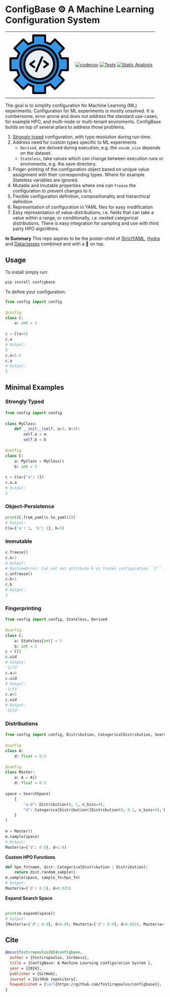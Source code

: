# ConfigBase ⚙️ A Machine Learning Configuration System


<table border="0" >
<tr>
   <td>
   <img src="assets/config.png" alt="logo" style="width:200px;"/>
   </td>
   <td>
      
   [![codecov](https://codecov.io/gh/fostiropoulos/configbase/graph/badge.svg?token=73OXED4M9S)](https://codecov.io/gh/fostiropoulos/configbase) [![Tests](https://github.com/fostiropoulos/configbase/actions/workflows/test.yml/badge.svg?branch=main)](https://github.com/fostiropoulos/configbase/actions/workflows/test.yml)
   [![Static Analysis](https://github.com/fostiropoulos/configbase/actions/workflows/static_analysis.yml/badge.svg)](https://github.com/fostiropoulos/configbase/actions/workflows/static_analysis.yml)
      
   </td>
</tr>
</table>

The goal is to simplify configuration for Machine Learning (ML) experiments. Configuration for ML experiments is mostly unsolved. It is cumbersome, error-prone and does not address the standard use-cases, for example HPO, and multi-node or multi-tenant enviroments. ConfigBase builds on top of several pilars to address those problems.

1. [Strongly typed](https://en.wikipedia.org/wiki/Strong_and_weak_typing) configuration, with type resolution during run-time.
2. Address need for custom types specific to ML experiments
    * ``Derived``, are derived during execution, e.g. the `vocab_size` depends on the dataset.
    * ``Stateless``, take values which can change between execution runs or enviroments, e.g. the save directory.
3. Finger-printing of the configuration object based on unique value assignment with their corresponding types. Where for example Stateless variables are ignored.
4. Mutable and Imutable properties where one can `freeze` the configuration to prevent changes to it.
5. Flexible configuration definition, compositionality and hierarchical definition
6. Representation of configuration in YAML files for easy modification
7. Easy representation of value-distributions, i.e. fields that can take a value within a range, or conditionally, i.e. nested categorical distributions. There is easy integration for sampling and use with third party HPO algorithms.


**In Summary**
This repo aspires to be the poster-child of [StrictYAML](https://hitchdev.com/strictyaml/), [Hydra](https://hydra.cc/) and [Dataclasses](https://docs.python.org/3/library/dataclasses.html) combined and with a 🍒 on top.


## Usage


To install simply run:

```bash
pip install configbase
```

To define your configuration:

```python
from config import config

@config
class C:
    a: int = 5

c = C(a=5)
c.a
# Output:
5
c.a=5.5
c.a
# Output:
5
```

## Minimal Examples

### Strongly Typed
```python
from config import config

class MyClass:
    def __init__(self, a=3, b=3):
        self.a = a
        self.b = b

@config
class C:
    a: MyClass = MyClass()
    b: int = 5

c = C(a={"a": 1})
c.a.a
# Output:
1
```

### Object-Persistence
```python
print(C.from_yaml(c.to_yaml()))
# Output:
C(a={'a': 1, 'b': 2}, b=5)
```


### Immutable

```python
c.freeze()
c.b=1
# Output:
# RuntimeError: Can not set attribute b on frozen configuration ``C``.
c.unfreeze()
c.b=1
c.b
# Output:
1
```

### Fingerprinting
```python
from config import config, Stateless, Derived

@config
class C:
    a: Stateless[int] = 5
    b: int = 5
c = C()
c.uid
# Output:
'1cf3'
c.a=6
c.uid
# Output:
'1cf3'
c.a=5
c.uid
# Output:
'51fd'
```


### Distributions

```python
from config import config, Distribution, CategoricalDistribution, SearchSpace

@config
class A:
    d: float = 0.5

@config
class Master:
    a: A = A()
    d: float = 0.5

space = SearchSpace(
    {
        "a.d": Distribution(0, 1, n_bins=4),
        "d": CategoricalDistribution([Distribution(0, 0.1, n_bins=4), Distribution(0.9, 1, n_bins=4)]),
    }
)

m = Master()
m.sample(space)
# Output:
Master(a={'d': 0.0}, d=1.0)
```
**Custom HPO Functions**

```python
def hpo_fn(name, dist: CategoricalDistribution | Distribution):
    return dist.random_sample()
m.sample(space, sample_fn=hpo_fn)
# Output:
Master(a={'d': 0.5}, d=0.925)
```


**Expand Search Space**
```python

print(m.expand(space))
# Output:
[Master(a={'d': 0.0}, d=0.0), Master(a={'d': 0.0}, d=0.025), Master(a={'d': 0.0}, d=0.05), Master(a={'d': 0.0}, d=0.07500000000000001), Master(a={'d': 0.0}, d=0.1), Master(a={'d': 0.25}, d=0.0), Master(a={'d': 0.25}, d=0.025), Master(a={'d': 0.25}, d=0.05), Master(a={'d': 0.25}, d=0.07500000000000001), Master(a={'d': 0.25}, d=0.1), Master(a={'d': 0.5}, d=0.0), Master(a={'d': 0.5}, d=0.025), Master(a={'d': 0.5}, d=0.05), Master(a={'d': 0.5}, d=0.07500000000000001), Master(a={'d': 0.5}, d=0.1), Master(a={'d': 0.75}, d=0.0), Master(a={'d': 0.75}, d=0.025), Master(a={'d': 0.75}, d=0.05), Master(a={'d': 0.75}, d=0.07500000000000001), Master(a={'d': 0.75}, d=0.1), Master(a={'d': 1.0}, d=0.0), Master(a={'d': 1.0}, d=0.025), Master(a={'d': 1.0}, d=0.05), Master(a={'d': 1.0}, d=0.07500000000000001), Master(a={'d': 1.0}, d=0.1), Master(a={'d': 0.0}, d=0.9), Master(a={'d': 0.0}, d=0.925), Master(a={'d': 0.0}, d=0.95), Master(a={'d': 0.0}, d=0.975), Master(a={'d': 0.0}, d=1.0), Master(a={'d': 0.25}, d=0.9), Master(a={'d': 0.25}, d=0.925), Master(a={'d': 0.25}, d=0.95), Master(a={'d': 0.25}, d=0.975), Master(a={'d': 0.25}, d=1.0), Master(a={'d': 0.5}, d=0.9), Master(a={'d': 0.5}, d=0.925), Master(a={'d': 0.5}, d=0.95), Master(a={'d': 0.5}, d=0.975), Master(a={'d': 0.5}, d=1.0), Master(a={'d': 0.75}, d=0.9), Master(a={'d': 0.75}, d=0.925), Master(a={'d': 0.75}, d=0.95), Master(a={'d': 0.75}, d=0.975), Master(a={'d': 0.75}, d=1.0), Master(a={'d': 1.0}, d=0.9), Master(a={'d': 1.0}, d=0.925), Master(a={'d': 1.0}, d=0.95), Master(a={'d': 1.0}, d=0.975), Master(a={'d': 1.0}, d=1.0)]
```

## Cite

```bibtex
@misc{fostiropoulos2024configbase,
  author = {Fostiropoulos, Iordanis},
  title = {ConfigBase: A Machine Learning Configuration System },
  year = {2024},
  publisher = {GitHub},
  journal = {GitHub repository},
  howpublished = {\url{https://github.com/fostiropoulos/configbase}},
}
```
